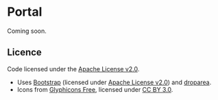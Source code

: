 # Portal
Coming soon.

## Licence
Code licensed under the [Apache License v2.0](http://www.apache.org/licenses/LICENSE-2.0).
- Uses [Bootstrap](https://github.com/twitter/bootstrap) (licensed under [Apache License v2.0](http://www.apache.org/licenses/LICENSE-2.0)) and [droparea](https://github.com/gokercebeci/droparea).
- Icons from [Glyphicons Free](http://glyphicons.com/), licensed under [CC BY 3.0](http://creativecommons.org/licenses/by/3.0/).